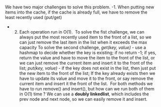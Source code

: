 We have two major challenges to solve this problem.
-1. When putting new items into the cache, if the cache is already full, we have to remove the least recently used (put/get)
- 2. Each operation run in O(1).
​
To solve the fist challenge, we can always put the most recently used item to the front of a list, so we can just remove the last item in the list when it exceeds the max capacity
​
To solve the second challenge,
*get(key, value)* - use a hashmap to decide whether the key is existing; if no return -1; if yes, return the value and have to move the item to the front of the list, or we can just remove the current item and insert it to the front of the list;
*put(key, value)* - if the key does not exist in the list, then just put the new item to the front of the list; If the key already exists then we have to update its value and move it to the front, or say remove the current item and insert it the front of the list.
​
For both methods we have to run remove() and insert(), but how can we run both of them in O(1) time ?  We can use a **doubly linkedlist**, which includes the prev node and next node, so we can easily remove it and insert.
